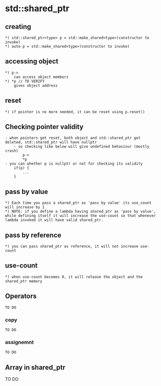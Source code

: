 # std::shared_ptr

## creating
    *) std::shared_ptr<type> p = std::make_shared<type>(constructor to invoke)
    *) auto p = std::make_shared<type>(constructor to invoke)

## accessing object
    *) p->
        can access object members
    *) *p // TO VERIFY
        gives object address

## reset
    *) if pointer is no more needed, it can be reset using p.reset()

## Checking pointer validity
    - when pointers get reset, both object and std::shared_ptr get deleted, std::shared_ptr will have nullptr
        - so checking like below will give undefined behaviour (mostly crash)
            p->
            *p
    - you can whether p is nullptr or not for checking its validity
        if(p) {
            ...
        }

## pass by value

    *) Each time you pass a shared_ptr as 'pass by value' its use_count will increase by 1
    *) NOTE: if you define a lambda having shared_ptr as 'pass by value', while defining itself it will increase the use-count so that whenever lambda invoked it will have valid shared_ptr.

## pass by reference
    *) you can pass shared_ptr as reference, it will not increase use-count

## use-count
    *) when use-count becomes 0, it will release the object and the shared_ptr memory

## Operators
    TO DO

### copy
    TO DO

### assignemnt
    TO DO

## Array in shared_ptr
TO DO